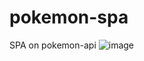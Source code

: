 # pokemon-spa
SPA on pokemon-api
![image](https://github.com/PrivalovAlexandr/pokemon-spa/assets/78806121/c1c35aee-d04e-439e-b356-9e68a3dc6f3a)
